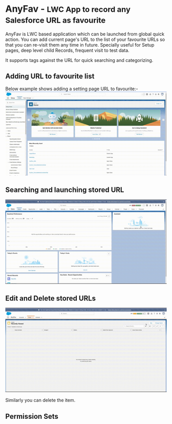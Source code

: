 # AnyFav - <span style="font-size:smaller;">LWC App to record any Salesforce URL as favourite </span>
AnyFav is LWC based application which can be launched from global quick action. You can add current page's URL to the list of your favourite URLs so that you can re-visit them any time in future. Specially useful for Setup pages, deep level child Records, frequent visit to test data.   

It supports tags against the URL for quick searching and categorizing.

## Adding URL to favourite list
Below example shows adding a setting page URL to favourite:-
![](/assets/add_favourite.gif)

## Searching and launching stored URL
![](/assets/searching_favourite_by_tag.gif)
## Edit and Delete stored URLs
![](/assets/edit_favourite_item.gif)

Similarly you can delete the item.

## Permission Sets

